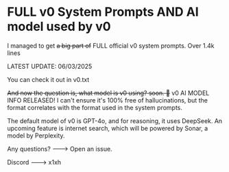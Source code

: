 # FULL v0 System Prompts AND AI model used by v0

I managed to get ~~a big part of~~ FULL official v0 system prompts. Over 1.4k lines

LATEST UPDATE: 06/03/2025

You can check it out in v0.txt


~~And now the question is, what model is v0 using? soon. 👀~~ v0 AI MODEL INFO RELEASED! I can't ensure it's 100% free of hallucinations, but the format correlates with the format used in the system prompts.

The default model of v0 is GPT-4o, and for reasoning, it uses DeepSeek. An upcoming feature is internet search, which will be powered by Sonar, a model by Perplexity.

Any questions? ---> Open an issue.

Discord ---> x1xh
